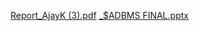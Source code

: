 
[Report_AjayK (3).pdf](https://github.com/user-attachments/files/16138092/Report_AjayK.3.pdf)
[_$ADBMS FINAL.pptx](https://github.com/user-attachments/files/16138093/_.ADBMS.FINAL.pptx)
